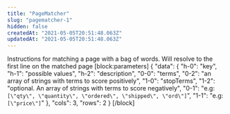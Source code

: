 ```yaml
---
title: "PageMatcher"
slug: "pagematcher-1"
hidden: false
createdAt: "2021-05-05T20:51:48.063Z"
updatedAt: "2021-05-05T20:51:48.063Z"
---
```

Instructions for matching a page with a bag of words. Will resolve to the first line on the matched page
[block:parameters]
{
  "data": {
    "h-0": "key",
    "h-1": "possible values",
    "h-2": "description",
    "0-0": "terms",
    "0-2": "an array of strings with terms to score positively",
    "1-0": "stopTerms",
    "1-2": "optional. An array of strings with terms to score negatively",
    "0-1": "e.g: `[\"qty\", \"quantity\", \"ordered\", \"shipped\", \"ord\"]`",
    "1-1": "e.g: `[\"price\"]`"
  },
  "cols": 3,
  "rows": 2
}
[/block]